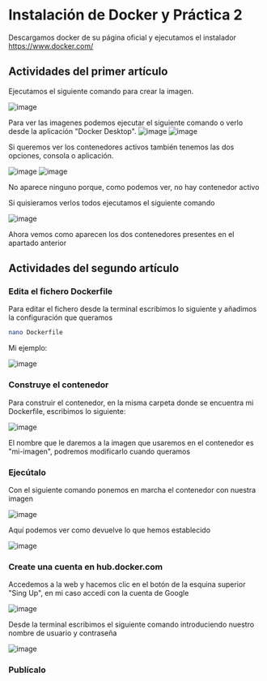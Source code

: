 # Instalación de Docker y Práctica 2
Descargamos docker de su página oficial y ejecutamos el instalador
https://www.docker.com/

## Actividades del primer artículo
Ejecutamos el siguiente comando para crear la imagen.

![image](https://github.com/user-attachments/assets/301355d2-02d0-4c35-81f3-ad6bb90ff311)


Para ver las imagenes podemos ejecutar el siguiente comando o verlo desde la aplicación "Docker Desktop".
![image](https://github.com/user-attachments/assets/f7d8c17f-4950-45de-af11-5967db25b005)
![image](https://github.com/user-attachments/assets/d3c9d8f0-e4d2-4bb1-b141-ec12007f9d69)


Si queremos ver los contenedores activos también tenemos las dos opciones, consola o aplicación.

![image](https://github.com/user-attachments/assets/ec5684b9-e073-4f35-afb3-c32ccaefbfb1)
![image](https://github.com/user-attachments/assets/aea22736-d639-4b92-a955-fdf4383e1639)

No aparece ninguno porque, como podemos ver, no hay contenedor activo


Si quisieramos verlos todos ejecutamos el siguiente comando

![image](https://github.com/user-attachments/assets/a4ffd60f-eff2-4aa7-a98b-78288f4e53b8)

Ahora vemos como aparecen los dos contenedores presentes en el apartado anterior


## Actividades del segundo artículo
### Edita el fichero Dockerfile
Para editar el fichero desde la terminal escribimos lo siguiente y añadimos la configuración que queramos
```bash
nano Dockerfile
```
Mi ejemplo:

![image](https://github.com/user-attachments/assets/abd11a58-5c17-4900-b791-d305e154bc43)


### Construye el contenedor
Para construir el contenedor, en la misma carpeta donde se encuentra mi Dockerfile, escribimos lo siguiente:

![image](https://github.com/user-attachments/assets/788072d6-a293-4b56-bb54-50b878512345)

El nombre que le daremos a la imagen que usaremos en el contenedor es "mi-imagen", podremos modificarlo cuando queramos

### Ejecútalo
Con el siguiente comando ponemos en marcha el contenedor con nuestra imagen

![image](https://github.com/user-attachments/assets/40f4e8af-3d23-4aa2-b20d-bf6614dcbf3c)

Aquí podemos ver como devuelve lo que hemos establecido

![image](https://github.com/user-attachments/assets/975b4038-55f0-4354-97cd-a6933c3fdd01)


### Create una cuenta en hub.docker.com
Accedemos a la web y hacemos clic en el botón de la esquina superior "Sing Up", en mi caso accedí con la cuenta de Google

![image](https://github.com/user-attachments/assets/7e4c5594-95fe-4ad3-8bf6-b3ff16571292)

Desde la terminal escribimos el siguiente comando introduciendo nuestro nombre de usuario y contraseña

![image](https://github.com/user-attachments/assets/70b78d0a-f204-4dc3-825c-836bd6c87323)


### Publícalo


